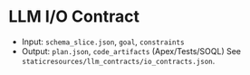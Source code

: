 # LLM I/O Contract
- Input: `schema_slice.json`, `goal`, `constraints`
- Output: `plan.json`, `code_artifacts` (Apex/Tests/SOQL)
See `staticresources/llm_contracts/io_contracts.json`.
